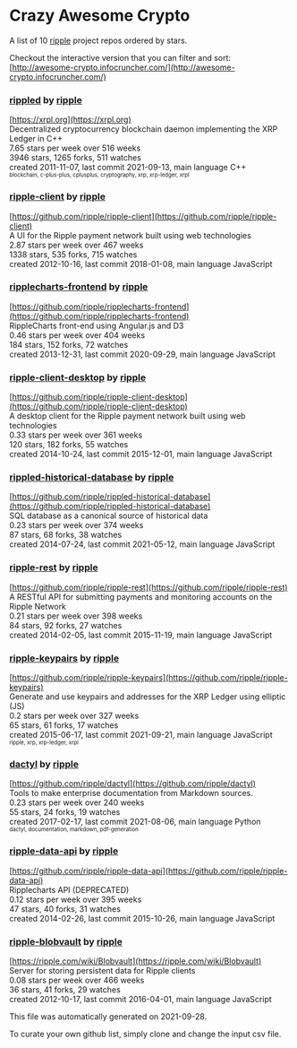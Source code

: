 # Crazy Awesome Crypto
A list of 10 [ripple](https://github.com/ripple) project repos ordered by stars.  

Checkout the interactive version that you can filter and sort: 
[http://awesome-crypto.infocruncher.com/](http://awesome-crypto.infocruncher.com/)  


### [rippled](https://github.com/ripple/rippled) by [ripple](https://github.com/ripple)  
[https://xrpl.org](https://xrpl.org)  
Decentralized cryptocurrency blockchain daemon implementing the XRP Ledger in C++  
7.65 stars per week over 516 weeks  
3946 stars, 1265 forks, 511 watches  
created 2011-11-07, last commit 2021-09-13, main language C++  
<sub><sup>blockchain, c-plus-plus, cplusplus, cryptography, xrp, xrp-ledger, xrpl</sup></sub>


### [ripple-client](https://github.com/ripple/ripple-client) by [ripple](https://github.com/ripple)  
[https://github.com/ripple/ripple-client](https://github.com/ripple/ripple-client)  
A UI for the Ripple payment network built using web technologies  
2.87 stars per week over 467 weeks  
1338 stars, 535 forks, 715 watches  
created 2012-10-16, last commit 2018-01-08, main language JavaScript  


### [ripplecharts-frontend](https://github.com/ripple/ripplecharts-frontend) by [ripple](https://github.com/ripple)  
[https://github.com/ripple/ripplecharts-frontend](https://github.com/ripple/ripplecharts-frontend)  
RippleCharts front-end using Angular.js and D3  
0.46 stars per week over 404 weeks  
184 stars, 152 forks, 72 watches  
created 2013-12-31, last commit 2020-09-29, main language JavaScript  


### [ripple-client-desktop](https://github.com/ripple/ripple-client-desktop) by [ripple](https://github.com/ripple)  
[https://github.com/ripple/ripple-client-desktop](https://github.com/ripple/ripple-client-desktop)  
A desktop client for the Ripple payment network built using web technologies  
0.33 stars per week over 361 weeks  
120 stars, 182 forks, 55 watches  
created 2014-10-24, last commit 2015-12-01, main language JavaScript  


### [rippled-historical-database](https://github.com/ripple/rippled-historical-database) by [ripple](https://github.com/ripple)  
[https://github.com/ripple/rippled-historical-database](https://github.com/ripple/rippled-historical-database)  
 SQL database as a canonical source of historical data  
0.23 stars per week over 374 weeks  
87 stars, 68 forks, 38 watches  
created 2014-07-24, last commit 2021-05-12, main language JavaScript  


### [ripple-rest](https://github.com/ripple/ripple-rest) by [ripple](https://github.com/ripple)  
[https://github.com/ripple/ripple-rest](https://github.com/ripple/ripple-rest)  
A RESTful API for submitting payments and monitoring accounts on the Ripple Network  
0.21 stars per week over 398 weeks  
84 stars, 92 forks, 27 watches  
created 2014-02-05, last commit 2015-11-19, main language JavaScript  


### [ripple-keypairs](https://github.com/ripple/ripple-keypairs) by [ripple](https://github.com/ripple)  
[https://github.com/ripple/ripple-keypairs](https://github.com/ripple/ripple-keypairs)  
Generate and use keypairs and addresses for the XRP Ledger using elliptic (JS)  
0.2 stars per week over 327 weeks  
65 stars, 61 forks, 17 watches  
created 2015-06-17, last commit 2021-09-21, main language JavaScript  
<sub><sup>ripple, xrp, xrp-ledger, xrpl</sup></sub>


### [dactyl](https://github.com/ripple/dactyl) by [ripple](https://github.com/ripple)  
[https://github.com/ripple/dactyl](https://github.com/ripple/dactyl)  
Tools to make enterprise documentation from Markdown sources.  
0.23 stars per week over 240 weeks  
55 stars, 24 forks, 19 watches  
created 2017-02-17, last commit 2021-08-06, main language Python  
<sub><sup>dactyl, documentation, markdown, pdf-generation</sup></sub>


### [ripple-data-api](https://github.com/ripple/ripple-data-api) by [ripple](https://github.com/ripple)  
[https://github.com/ripple/ripple-data-api](https://github.com/ripple/ripple-data-api)  
Ripplecharts API (DEPRECATED)  
0.12 stars per week over 395 weeks  
47 stars, 40 forks, 31 watches  
created 2014-02-26, last commit 2015-10-26, main language JavaScript  


### [ripple-blobvault](https://github.com/ripple/ripple-blobvault) by [ripple](https://github.com/ripple)  
[https://ripple.com/wiki/Blobvault](https://ripple.com/wiki/Blobvault)  
Server for storing persistent data for Ripple clients  
0.08 stars per week over 466 weeks  
36 stars, 41 forks, 29 watches  
created 2012-10-17, last commit 2016-04-01, main language JavaScript  


This file was automatically generated on 2021-09-28.  

To curate your own github list, simply clone and change the input csv file.  